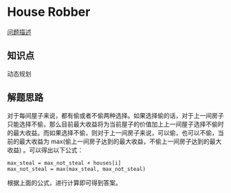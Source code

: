 # House Robber

[问题描述](https://leetcode.com/problems/house-robber/description/)

## 知识点

动态规划

## 解题思路

对于每间屋子来说，都有偷或者不偷两种选择。如果选择偷的话，对于上一间房子只能选择不偷，那么目前最大收益将为当前屋子的价值加上上一间屋子选择不偷时的最大收益。而如果选择不偷，则对于上一间房子来说，可以偷，也可以不偷，当前的最大收益为 max(偷上一间房子达到的最大收益，不偷上一间房子达到的最大收益) 。可以得出以下公式：

```
max_steal = max_not_steal + houses[i]
max_not_steal = max(max_steal, max_not_steal)
```

根据上面的公式，进行计算即可得到答案。
